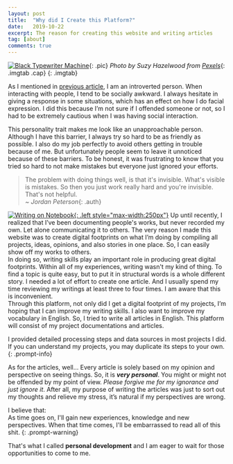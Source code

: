 ```yaml
---
layout: post
title:  "Why did I Create this Platform?"
date:   2019-10-22
excerpt: The reason for creating this website and writing articles
tag: [about]
comments: true
---
```


[![]({{site.url}}/assets/img/post/01_type.jpg "Black Typewriter Machine")]({{site.url}}/assets/img/post/01_type.jpg "Photo by Suzy Hazelwood from <a href='https://www.pexels.com/photo/black-typewriter-machine-typing-on-white-printer-paper-1303835/'>Pexels</a>"){: .pic}
*Photo by Suzy Hazelwood from [Pexels](https://www.pexels.com/photo/black-typewriter-machine-typing-on-white-printer-paper-1303835/)*{: .imgtab .cap}
{: .imgtab}

 As I mentioned in [previous article]({{site.url}}/introduction-about-me/), I am an introverted person. When interacting with people, I tend to be socially awkward. I always hesitate in giving a response in some situations, which has an effect on how I do facial expression. I did this because I’m not sure if I offended someone or not, so I had to be extremely cautious when I was having social interaction.

This personality trait makes me look like an unapproachable person. Although I have this barrier, I always try so hard to be as friendly as possible. I also do my job perfectly to avoid others getting in trouble because of me. But unfortunately people seem to leave it unnoticed because of these barriers. To be honest, it was frustrating to know that you tried so hard to not make mistakes but everyone just ignored your efforts.

> The problem with doing things well, is that it's invisible. What's visible is mistakes. So then you just work really hard and you're invisible. That's not helpful.\
*~ Jordan Peterson*{: .auth}

[![]({{site.url}}/assets/img/post/01_write.jpg "Writing on Notebook"){: .left style="max-width:250px"}]({{site.url}}/assets/img/post/01_write.jpg "Photo by lil artsy from <a href='https://www.pexels.com/photo/person-writing-on-notebook-3278767/'>Pexels</a>")
Up until recently, I realized that I’ve been documenting people's works, but never recorded my own. Let alone communicating it to others. The very reason I made this website was to create digital footprints on what I’m doing by compiling all projects, ideas, opinions, and also stories in one place. So, I can easily show off my works to others.\
In doing so, writing skills play an important role in producing great digital footprints. Within all of my experiences, writing wasn't my kind of thing. To find a topic is quite easy, but to put it in structural words is a whole different story. I needed a lot of effort to create one article. And I usually spend my time reviewing my writings at least three to four times. I am aware that this is inconvenient.\
Through this platform, not only did I get a digital footprint of my projects, I’m hoping that I can improve my writing skills. I also want to improve my vocabulary in English. So, I tried to write all articles in English. This platform will consist of my project documentations and articles.

I provided detailed processing steps and data sources in most projects I did. If you can understand my projects, you may duplicate its steps to your own.
{: .prompt-info}

As for the articles, well… Every article is solely based on my opinion and perspective on seeing things. So, it is ***very personal***. You might or might not be offended by my point of view. _Please forgive me for my ignorance and just ignore it_. After all, my purpose of writing the articles was just to sort out my thoughts and relieve my stress, it’s natural if my perspectives are wrong.

I believe that:\
As time goes on, I'll gain new experiences, knowledge and new perspectives. When that time comes, I'll be embarrassed to read all of this shit.
{: .prompt-warning}

That's what I called __personal development__ and I am eager to wait for those opportunities to come to me.